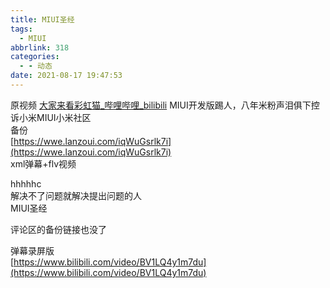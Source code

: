 ```yaml
---
title: MIUI圣经
tags:
  - MIUI
abbrlink: 318
categories:
  - - 动态
date: 2021-08-17 19:47:53
---
```


原视频 [大家来看彩虹猫\_哔哩哔哩\_bilibili](https://www.bilibili.com/video/BV1v44y1k7f8) MIUI开发版踢人，八年米粉声泪俱下控诉小米MIUI小米社区  
备份  
[https://wwe.lanzoui.com/iqWuGsrlk7i](https://wwe.lanzoui.com/iqWuGsrlk7i)  
xml弹幕+flv视频

hhhhhc  
解决不了问题就解决提出问题的人  
MIUI圣经

评论区的备份链接也没了

弹幕录屏版  
[https://www.bilibili.com/video/BV1LQ4y1m7du](https://www.bilibili.com/video/BV1LQ4y1m7du)
